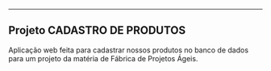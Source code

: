 ----------------------------
Projeto CADASTRO DE PRODUTOS
----------------------------

Aplicação web feita para cadastrar nossos produtos no banco de dados para um projeto da matéria de Fábrica de Projetos Ágeis.
